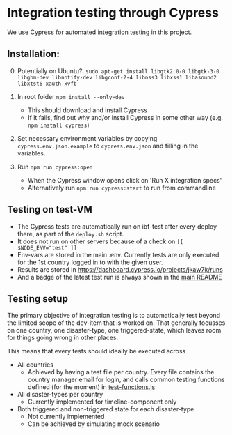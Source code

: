 # Integration testing through Cypress

We use Cypress for automated integration testing in this project.

## Installation:

0. Potentially on Ubuntu?:
   `sudo apt-get install libgtk2.0-0 libgtk-3-0 libgbm-dev libnotify-dev libgconf-2-4 libnss3 libxss1 libasound2 libxtst6 xauth xvfb`

1. In root folder `npm install --only=dev`

   - This should download and install Cypress
   - If it fails, find out why and/or install Cypress in some other way (e.g.
     `npm install cypress`)

2. Set necessary environment variables by copying `cypress.env.json.example` to `cypress.env.json` and filling in the variables.

3. Run `npm run cypress:open`

   - When the Cypress window opens click on 'Run X integration specs'
   - Alternatively run `npm run cypress:start` to run from commandline

## Testing on test-VM

- The Cypress tests are automatically run on ibf-test after every deploy there, as part of the `deploy.sh` script.
- It does not run on other servers because of a check on `[[ $NODE_ENV="test" ]]`
- Env-vars are stored in the main .env. Currently tests are only executed for the 1st country logged in to with the given user.
- Results are stored in https://dashboard.cypress.io/projects/jkaw7k/runs
- And a badge of the latest test run is always shown in the [main README](../../README.md)

## Testing setup

The primary objective of integration testing is to automatically test beyond the limited scope of the dev-item that is worked on. That generally focusses on one country, one disaster-type, one triggered-state, which leaves room for things going wrong in other places.

This means that every tests should ideally be executed across

- All countries
  - Achieved by having a test file per country.
    Every file contains the country manager email for login, and calls common testing functions defined (for the moment) in [test-functions.js](./support/test-functions.js)
- All disaster-types per country
  - Currently implemented for timeline-component only
- Both triggered and non-triggered state for each disaster-type
  - Not currently implemented
  - Can be achieved by simulating mock scenario
